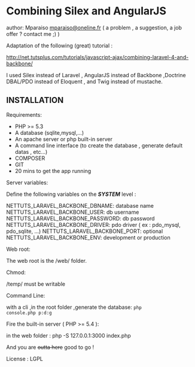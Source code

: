 Combining Silex and AngularJS
============================

author: Mparaiso mparaiso@oneline.fr ( a problem , a suggestion, a job offer ? contact me ;) )

Adaptation of the following (great) tutorial :

http://net.tutsplus.com/tutorials/javascript-ajax/combining-laravel-4-and-backbone/

I used Silex instead of Laravel , AngularJS instead of Backbone ,Doctrine DBAL/PDO instead of Eloquent , and Twig instead of mustache.

## INSTALLATION

Requirements:

+ PHP >= 5.3
+ A database (sqlite,mysql,...)
+ An apache server or php built-in server
+ A command line interface (to create the database , generate default datas , etc...)
+ COMPOSER
+ GIT
+ 20 mins to get the app running

Server variables:

Define the following variables on the ***SYSTEM*** level :

NETTUTS_LARAVEL_BACKBONE_DBNAME: database name
NETTUTS_LARAVEL_BACKBONE_USER: db username
NETTUTS_LARAVEL_BACKBONE_PASSWORD: db password
NETTUTS_LARAVEL_BACKBONE_DRIVER: pdo driver ( ex  : pdo_mysql, pdo_sqlite, ...)
NETTUTS_LARAVEL_BACKBONE_PORT: optional
NETTUTS_LARAVEL_BACKBONE_ENV: development or production

Web root:

The web root is the /web/ folder.

Chmod:

/temp/ must be writable

Command Line:

with a cli ,in the root folder ,generate the database: <code>php console.php p:d:g</code>

Fire the built-in server ( PHP >= 5.4 ):

in the web folder : php -S 127.0.0.1:3000 index.php

And you are <del>outta here</del> good to go !

License : LGPL



